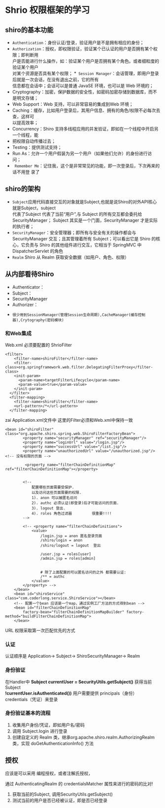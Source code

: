 # Shrio 权限框架的学习
## shiro的基本功能
* `Authentication`：身份认证/登录，验证用户是不是拥有相应的身份；
* `Authorization`：授权，即权限验证，验证某个已认证的用户是否拥有某个权限；即判断用  
户是否能进行什么操作，如：验证某个用户是否拥有某个角色。或者细粒度的验证某个用户  
对某个资源是否具有某个权限；
*` Session Manager`：会话管理，即用户登录后就是一次会话，在没有退出之前，它的所有  
信息都在会话中；会话可以是普通 JavaSE 环境，也可以是 Web 环境的；
* Cryptography：加密，保护数据的安全性，如密码加密存储到数据库，而不是明文存储；
* Web Support：Web 支持，可以非常容易的集成到Web 环境；
* Caching：缓存，比如用户登录后，其用户信息、拥有的角色/权限不必每次去查，这样可  
以提高效率；
*  Concurrency：Shiro 支持多线程应用的并发验证，即如在一个线程中开启另一个线程，能
* 把权限自动传播过去；
* Testing：提供测试支持；
* Run As：允许一个用户假装为另一个用户（如果他们允许）的身份进行访问；
* ` Remember Me`：记住我，这个是非常常见的功能，即一次登录后，下次再来的话不用登
录了


## shiro的架构
* `Subject`应用代码直接交互的对象就是Subject,也就是说Shiro的对外API核心就是Subject，subject  
代表了Subject 代表了当前“用户”,与 Subject 的所有交互都会委托给 SecurityManager；
Subject 其实是一个门面，SecurityManager 才是实际的执行者；
* `SecurityManager`：安全管理器；即所有与安全有关的操作都会与
SecurityManager 交互；且其管理着所有 Subject；可以看出它是 Shiro
的核心，它负责与 Shiro 的其他组件进行交互，它相当于 SpringMVC 中
DispatcherServlet 的角色
* `Realm` Shiro 从 Realm 获取安全数据（如用户、角色、权限）

## 从内部看待Shiro
*  Authenticator：
*   Subject：
*   SecurityManager
*    Authorizer：
*     很少用到SessionManager(管理Session生命周期),CacheManager(缓存控制器),Crytography(密码模块)

### 和Web集成
Web.xml 必须要配置的 ShrioFilter
```
<filter>
    <filter-name>shiroFilter</filter-name>
    <filter-class>org.springframework.web.filter.DelegatingFilterProxy</filter-class>
    <init-param>
      <param-name>targetFilterLifecycle</param-name>
      <param-value>true</param-value>
    </init-param>
  </filter>
  <filter-mapping>
    <filter-name>shiroFilter</filter-name>
    <url-pattern>/*</url-pattern>
  </filter-mapping>
```
zai Application.xml文件中 这里的Filter必须和Web.xml中保持一致
```
<bean id="shiroFilter" class="org.apache.shiro.spring.web.ShiroFilterFactoryBean">
        <property name="securityManager" ref="securityManager"/>
        <property name="loginUrl" value="/login.jsp"/>
        <property name="successUrl" value="/list.jsp"/>
        <property name="unauthorizedUrl" value="/unauthorized.jsp"/><!-- 没有权限的页面 -->
        
         <property name="filterChainDefinitionMap" ref="filterChainDefinitionMap"></property>
        
        
        <!--  
            配置哪些页面需要受保护. 
        	以及访问这些页面需要的权限. 
        	1). anon 可以被匿名访问
        	2). authc 必须认证(即登录)后才可能访问的页面. 
        	3). logout 登出.
        	4). roles 角色过滤器         很重要!!!!
        -->
        
        <!-- <property name="filterChainDefinitions">
            <value>
            	/login.jsp = anon 匿名登录页面
            	/shiro/login = anon
                /shiro/logout = logout  登出
                
                /user.jsp = roles[user]
                /admin.jsp = roles[admin]
                
                
                # 除了上面配置的可以匿名访问的之外 都需要认证:
                /** = authc
            </value>
        </property> -->
    </bean>
    <bean id="shiroService" class="com.coderlong.service.ShiroService"></bean>
    <!-- 配置一个bean 应该是一个map，通过实例工厂方法的方式得到bean -->
    <bean id="filterChainDefinitionMap"
    	factory-bean="filterChainDefinitionMapBuilder" factory-method="buildFilterChainDefinitionMap">
    </bean>
```
URL 权限采取第一次匹配优先的方式 
### 认证
认证顺序是 Application-> Subject-> ShiroSecurityManager-> Realm
### 身份验证 
在Handler中 **Subject currentUser = SecurityUtils.getSubject()** 获得当前Subject  
**!currentUser.isAuthenticated())** 
用户需要提供 principals（身份）  credentials（凭证）来登录
### 身份验证基本的流程 
1. 收集用户身份/凭证，即如用户名/密码
2. 调用 Subject.login 进行登录
3. 创建自定义的 Realm 类，继承org.apache.shiro.realm.AuthorizingRealm 类，实现
doGetAuthenticationInfo() 方法


## 授权
应该是可以采用 编程授权，或者注解氏授权，


通过 AuthenticatingRealm 的 credentialsMatcher 属性来进行的密码的比对!
1. 获取当前的Subject, 调用SecurityUtils.getSubject()
2. 测试当前的用户是否已经被认证，即是否已经登录